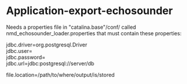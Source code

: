 # Application-export-echosounder

Needs a properties file in "catalina.base"/conf/ called nmd_echosounder_loader.properties that must contain these properties:  

jdbc.driver=org.postgresql.Driver  
jdbc.user=  
jdbc.password=  
jdbc.url=jdbc:postgresql://server/db  


file.location=/path/to/where/output/is/stored  

